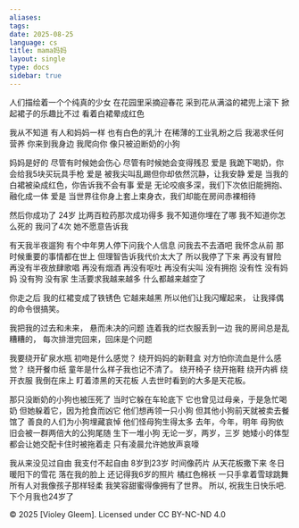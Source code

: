 ```yaml
---
aliases: 
tags: 
date: 2025-08-25
language: cs
title: mama妈妈
layout: single
type: docs
sidebar: true
---
```



人们描绘着一个个纯真的少女
在花园里采摘迎春花
采到花从满溢的裙兜上滚下
掀起裙子的乐趣比不过
看着白裙晕成红色

我从不知道
有人和妈妈一样
也有白色的乳汁
在稀薄的工业乳粉之后
我渴求任何营养
你来到我身边
我爬向你
像只被迫断奶的小狗

妈妈是好的
尽管有时候她会伤心
尽管有时候她会变得残忍
爱是
我跪下喝奶，你会给我5块买玩具手枪
爱是
被我尖叫乱踢但你却依然沉静，让我安静
爱是
当我的白裙被染成红色，你告诉我不会有事
爱是
无论咬痕多深，我们下次依旧能拥抱、融化成一体
爱是
当世界往你身上套上束身衣，我们却能在房间赤裸相待

然后你成功了
24岁
比两百粒药那次成功得多
我不知道你埋在了哪
我不知道你怎么死的
我问了4次
她不愿意告诉我

有天我半夜遛狗
有个中年男人停下问我个人信息
问我去不去酒吧
我怀念从前
那时候重要的事情都在世上
但理智告诉我代价太大了
所以我停了下来
再没有冒险
再没有半夜放肆歌唱
再没有烟酒
再没有呕吐
再没有尖叫
没有拥抱
没有性
没有妈妈
没有狗
没有家
生活要求我越来越多
什么都越来越空了



你走之后
我的红裙变成了铁锈色
它越来越黑
所以他们让我闪耀起来，
让我择偶的命令很搞笑。

我把我的过去和未来，
悬而未决的问题
连着我的烂衣服丢到一边
我的房间总是乱糟糟的，
每次排泄完回来，回床是个问题

我要绕开矿泉水瓶
初吻是什么感觉？
绕开妈妈的新鞋盒
对方怕你流血是什么感觉？
绕开餐巾纸
童年是什么样子我也记不清了。
绕开椅子
绕开拖鞋
绕开内裤
绕开衣服
我倒在床上
盯着漆黑的天花板
人去世时看到的大多是天花板。

那只没断奶的小狗也被压死了
当时它躲在车轮底下
它也曾见过母亲，于是急忙喝奶
但她躲着它，因为抢食而凶它
他们想再领一只小狗
但其他小狗前天就被卖去餐馆了
善良的人们为小狗埋藏哀悼
他们怪母狗生得太多
去年，今年，明年
母狗依旧会被一群两倍大的公狗尾随
生下一堆小狗
无论一岁，两岁，三岁
她矮小的体型都会让她交配卡住时被拖着走
只有凌晨允许她放声哀嚎

我从来没见过自由
我支付不起自由
8岁到23岁
时间像药片
从天花板撒下来
冬日暖阳下的雪花
落在我的脸上
还记得我6岁的照片
橘红色棉袄
一只手拿着雪球跳舞
所有人对我像孩子那样轻柔
我笑容甜蜜得像拥有了世界。
所以, 祝我生日快乐吧.
下个月我也24岁了



© 2025 [Violey Gleem]. Licensed under CC BY-NC-ND 4.0